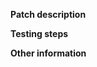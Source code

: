 **Patch description**
<!--Please enter a clear and concise description of what your pull request does, and why
it is necessary. If your patch fixes an issue, please reference that issue here. -->

**Testing steps**
<!-- Enter steps to test your pull request. Give a clear and concise description of
what you expected to happen during testing. Include any logs in ```backticks``` if you have them.
Also provide screenshots of successful runs. -->

**Other information**
<!-- Any other information or context you would like to provide. -->
